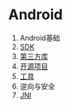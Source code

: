 # Android
1. Android基础
2. [SDK](android/SDK/SDK.md)
3. [第三方库](android/第三方库/第三方库.md)
4. [开源项目](android/开源项目/开源项目.md)
5. [工具](android/工具/工具.md)
6. 逆向与安全
7. [JNI](android/JNI/JNI.md)